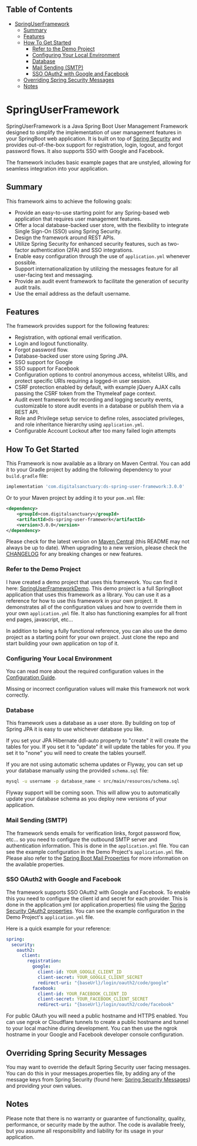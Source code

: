 ## Table of Contents
- [SpringUserFramework](#springuserframework)
  - [Summary](#summary)
  - [Features](#features)
  - [How To Get Started](#how-to-get-started)
    - [Refer to the Demo Project](#refer-to-the-demo-project)
    - [Configuring Your Local Environment](#configuring-your-local-environment)
    - [Database](#database)
    - [Mail Sending (SMTP)](#mail-sending-smtp)
    - [SSO OAuth2 with Google and Facebook](#sso-oauth2-with-google-and-facebook)
  - [Overriding Spring Security Messages](#overriding-spring-security-messages)
  - [Notes](#notes)


# SpringUserFramework

SpringUserFramework is a Java Spring Boot User Management Framework designed to simplify the implementation of user management features in your SpringBoot web application. It is built on top of [Spring Security](https://spring.io/projects/spring-security) and provides out-of-the-box support for registration, login, logout, and forgot password flows. It also supports SSO with Google and Facebook.

The framework includes basic example pages that are unstyled, allowing for seamless integration into your application.

## Summary

This framework aims to achieve the following goals:
- Provide an easy-to-use starting point for any Spring-based web application that requires user management features.
- Offer a local database-backed user store, with the flexibility to integrate Single Sign-On (SSO) using Spring Security.
- Design the framework around REST APIs.
- Utilize Spring Security for enhanced security features, such as two-factor authentication (2FA) and SSO integrations.
- Enable easy configuration through the use of `application.yml` whenever possible.
- Support internationalization by utilizing the messages feature for all user-facing text and messaging.
- Provide an audit event framework to facilitate the generation of security audit trails.
- Use the email address as the default username.

## Features

The framework provides support for the following features:
- Registration, with optional email verification.
- Login and logout functionality.
- Forgot password flow.
- Database-backed user store using Spring JPA.
- SSO support for Google
- SSO support for Facebook
- Configuration options to control anonymous access, whitelist URIs, and protect specific URIs requiring a logged-in user session.
- CSRF protection enabled by default, with example jQuery AJAX calls passing the CSRF token from the Thymeleaf page context.
- Audit event framework for recording and logging security events, customizable to store audit events in a database or publish them via a REST API.
- Role and Privilege setup service to define roles, associated privileges, and role inheritance hierarchy using `application.yml`.
- Configurable Account Lockout after too many failed login attempts



## How To Get Started

This Framework is now available as a library on Maven Central.  You can add it to your Gradle project by adding the following dependency to your `build.gradle` file:

```groovy
implementation 'com.digitalsanctuary:ds-spring-user-framework:3.0.0'
```

Or to your Maven project by adding it to your `pom.xml` file:

```xml
<dependency>
    <groupId>com.digitalsanctuary</groupId>
    <artifactId>ds-spring-user-framework</artifactId>
    <version>3.0.0</version>
</dependency>
```

Please check for the latest version on [Maven Central](https://central.sonatype.com/artifact/com.digitalsanctuary/ds-spring-user-framework) (this README may not always be up to date).
When upgrading to a new version, please check the [CHANGELOG](CHANGELOG.md) for any breaking changes or new features.


### Refer to the Demo Project
I have created a demo project that uses this framework.  You can find it here: [SpringUserFrameworkDemo](https://github.com/devondragon/SpringUserFrameworkDemoApp). This demo project is a full SpringBoot application that uses this framework as a library.  You can use it as a reference for how to use this framework in your own project. It demonstrates all of the configuration values and how to override them in your own `application.yml` file. It also has functioning examples for all front end pages, javascript, etc...

In addition to being a fully functional reference, you can also use the demo project as a starting point for your own project.  Just clone the repo and start building your own application on top of it.


### Configuring Your Local Environment

You can read more about the required configuration values in the [Configuration Guide](CONFIG.md).

Missing or incorrect configuration values will make this framework not work correctly.

### Database
This framework uses a database as a user store. By building on top of Spring JPA it is easy to use whichever database you like.

If you set your JPA Hibernate ddl-auto property to "create" it will create the tables for you.  If you set it to "update" it will update the tables for you.  If you set it to "none" you will need to create the tables yourself.

If you are not using automatic schema updates or Flyway, you can set up your database manually using the provided `schema.sql` file:

```bash
mysql -u username -p database_name < src/main/resources/schema.sql
```

Flyway support will be coming soon. This will allow you to automatically update your database schema as you deploy new versions of your application.


### Mail Sending (SMTP)
The framework sends emails for verification links, forgot password flow, etc... so you need to configure the outbound SMTP server and authentication information.  This is done in the `application.yml` file.  You can see the example configuration in the Demo Project's `application.yml` file. Please also refer to the [Spring Boot Mail Properties](https://docs.spring.io/spring-boot/docs/current/reference/html/appendix-application-properties.html#mail-properties) for more information on the available properties.


### SSO OAuth2 with Google and Facebook
The framework supports SSO OAuth2 with Google and Facebook.  To enable this you need to configure the client id and secret for each provider.  This is done in the application.yml (or application.properties) file using the [Spring Security OAuth2 properties](https://docs.spring.io/spring-security/reference/servlet/oauth2/login/core.html). You can see the example configuration in the Demo Project's `application.yml` file.

Here is a quick example for your reference:

```yaml
spring:
  security:
    oauth2:
      client:
        registration:
          google:
            client-id: YOUR_GOOGLE_CLIENT_ID
            client-secret: YOUR_GOOGLE_CLIENT_SECRET
            redirect-uri: "{baseUrl}/login/oauth2/code/google"
          facebook:
            client-id: YOUR_FACEBOOK_CLIENT_ID
            client-secret: YOUR_FACEBOOK_CLIENT_SECRET
            redirect-uri: "{baseUrl}/login/oauth2/code/facebook"
```

For public OAuth you will need a public hostname and HTTPS enabled.  You can use ngrok or Cloudflare tunnels to create a public hostname and tunnel to your local machine during development.  You can then use the ngrok hostname in your Google and Facebook developer console configuration.




## Overriding Spring Security Messages

You may want to override the default Spring Security user facing messages.  You can do this in your messages.properties file, by adding any of the message keys from Spring Security (found here: [Spring Security Messages](https://github.com/spring-projects/spring-security/blob/main/core/src/main/resources/org/springframework/security/messages.properties)) and providing your own values.



## Notes
Please note that there is no warranty or guarantee of functionality, quality, performance, or security made by the author. The code is available freely, but you assume all responsibility and liability for its usage in your application.

